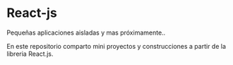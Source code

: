 # React-js
Pequeñas aplicaciones aisladas y mas próximamente..

En este repositorio comparto mini proyectos y construcciones a partir de la libreria React.js. 
